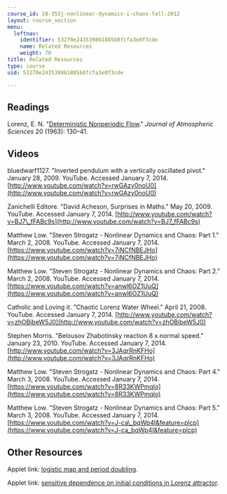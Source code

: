 ```yaml
---
course_id: 18-353j-nonlinear-dynamics-i-chaos-fall-2012
layout: course_section
menu:
  leftnav:
    identifier: 53270e243539861885b8fcfa3e0f3cde
    name: Related Resources
    weight: 70
title: Related Resources
type: course
uid: 53270e243539861885b8fcfa3e0f3cde

---
```


Readings
--------

Lorenz, E. N. "[Deterministic Nonperiodic Flow](http://dx.doi.org/10.1175/1520-0469(1963)020<0130:DNF>2.0.CO;2)." _Journal of Atmospheric Sciences_ 20 (1963): 130–41.

Videos
------

bluedwarf1127. "Inverted pendulum with a vertically oscillated pivot." January 28, 2009. YouTube. Accessed January 7, 2014. [http://www.youtube.com/watch?v=rwGAzy0noU0](http://www.youtube.com/watch?v=rwGAzy0noU0)

Zanichelli Editore. "David Acheson, Surprises in Maths." May 20, 2009. YouTube. Accessed January 7, 2014. [http://www.youtube.com/watch?v=BJ7\_fFABc9s](http://www.youtube.com/watch?v=BJ7_fFABc9s)

Matthew Low. "Steven Strogatz - Nonlinear Dynamics and Chaos: Part 1." March 2, 2008. YouTube. Accessed January 7, 2014. [https://www.youtube.com/watch?v=7iNCfNBEJHo](https://www.youtube.com/watch?v=7iNCfNBEJHo)

Matthew Low. "Steven Strogatz - Nonlinear Dynamics and Chaos: Part 2." March 2, 2008. YouTube. Accessed January 7, 2014. [https://www.youtube.com/watch?v=anwl6OZ1UuQ](https://www.youtube.com/watch?v=anwl6OZ1UuQ)

Catholic and Loving it. "Chaotic Lorenz Water Wheel." April 21, 2008. YouTube. Accessed January 7, 2014. [http://www.youtube.com/watch?v=zhOBibeW5J0](http://www.youtube.com/watch?v=zhOBibeW5J0)

Stephen Morris. "Belousov Zhabotinsky reaction 8 x normal speed." January 23, 2010. YouTube. Accessed January 7, 2014. [http://www.youtube.com/watch?v=3JAqrRnKFHo](http://www.youtube.com/watch?v=3JAqrRnKFHo)

Matthew Low. "Steven Strogatz - Nonlinear Dynamics and Chaos: Part 4." March 3, 2008. YouTube. Accessed January 7, 2014. [https://www.youtube.com/watch?v=8R33KWPmqlo](https://www.youtube.com/watch?v=8R33KWPmqlo)

Matthew Low. "Steven Strogatz - Nonlinear Dynamics and Chaos: Part 5." March 3, 2008. YouTube. Accessed January 7, 2014. [https://www.youtube.com/watch?v=J-ca\_bqWp4I&feature=plcp](https://www.youtube.com/watch?v=J-ca_bqWp4I&feature=plcp)

Other Resources
---------------

Applet link: [logistic map and period doubling](http://www.math.uni-hamburg.de/home/werner/java/PDApplet.html).

Applet link: [sensitive dependence on initial conditions in Lorenz attractor](http://www.cmp.caltech.edu/~mcc/Chaos_Course/Lesson1/Demo8.html).